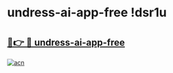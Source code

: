 # undress-ai-app-free !dsr1u

# <h2><a href="https://n8v66z.esa.edu.pl?title=undress-ai-app-free&ref=dsr1u">🔗👉 🔴 undress-ai-app-free</a></h2>

[![acn](https://github.com/user-attachments/assets/0f9c940e-d8b0-45ae-aac7-cd30a18b3e1c)](https://n8v66z.esa.edu.pl?title=undress-ai-app-free&ref=dsr1u)

